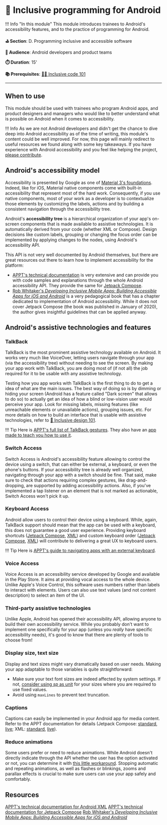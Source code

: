 # 🤖 Inclusive programming for Android

!!! Info "In this module"
    This module introduces trainees to Android's accessibility features, and to the practice of programming for Android.

**⛳️ Section**: D. Programming inclusive and accessible software

**👥 Audience**: Android developers and product teams

**⏱️ ️Duration**: 15'

**📚 Prerequisites**: [👩‍💻 Inclusive code 101](D-ICO.md)

---

## When to use

This module should be used with trainees who program Android apps, and product designers and managers who would like to better understand what is possible on Android when it comes to accessibility.

!!! Info
    As we are not Android developers and didn't get the chance to dive deep into Android accessibility as of the time of writing, this module's content could be well improved. For now, this page will mainly redirect to useful resources we found along with some key takeaways. If you have experience with Android accessibility and you feel like helping the project, [please contribute](https://github.com/alterity-git/building-inclusive-open-source-software).

## Android's accessibility model

Accessibility is presented by Google as one of [Material 3's foundations](https://m3.material.io/foundations/overview/principles). Indeed, like for iOS, Material native components come with built-in accessibility that represent most of the hard work. Consequently, if you use native components, most of your work as a developer is to contextualize those elements by customizing the labels, actions and by building a consistent navigation through the accessibility tree.

Android's **accessibility tree** is a hierarchical organization of your app's on-screen components that is made available to assistive technologies. It is automatically derived from your code (whether XML or Compose). Design decisions like custom labels, grouping or changing the focus order can be implemented by applying changes to the nodes, using Android's accessibility API.

This API is not very well documented by Android themselves, but there are great resources out there to learn how to implement accessibility for the platform:

- [APPT's technical documentation](https://appt.org/en/docs/android/samples) is very extensive and can provide you with code samples and explanations through the whole Android accessibility API. They provide the same for [Jetpack Compose](https://appt.org/en/docs/jetpack-compose/samples).
- [Rob Whitaker's *Developing Inclusive Mobile Apps: Building Accessible Apps for iOS and Android*](https://www.researchgate.net/publication/340927171_Developing_Inclusive_Mobile_Apps_Building_Accessible_Apps_for_iOS_and_Android) is a very pedagogical book that has a chapter dedicated to implementation of Android accessibility. While it does not cover Jetpack Compose (the book was published in January of 2020), the author gives insightful guidelines that can be applied anyway.

## Android's assistive technologies and features

### TalkBack

TalkBack is the most prominent assistive technology available on Android. It works very much like VoiceOver, letting users navigate through your app (via the accessibility tree) without needing to see the screen. By making your app work with TalkBack, you are doing most of (if not all) the job required for it to be usable with any assistive technology.

Testing how you app works with TalkBack is the first thing to do to get a idea of what are the main issues. The best way of doing so is by dimming or hiding your screen (Android has a feature called "Dark screen" that allows to do so) to actually get an idea of how a blind or low-vision user would perceive your app. Look for missing labels, missing features (like unreachable elements or unavailable actions), grouping issues, etc. For more details on how to build an interface that is usable with assistive technologies, refer to [🎨 Inclusive design 101](C-IDE.md).

!!! Tip
    Here is [APPT's full list of TalkBack gestures](https://appt.org/en/docs/android/features/talkback). They also have an [app made to teach you how to use it](https://screenreader.app/).


### Switch Access

Switch Access is Android's accessibility feature allowing to control the device using a switch, that can either be external, a keyboard, or even the phone's buttons. If your accessibility tree is already well organized, navigating through your app with a switch should be fine. That said, make sure to check that actions requiring complex gestures, like drag-and-dropping, are supported by adding accessibility actions. Also, if you've implemented a tap listener on an element that is not marked as actionable, Switch Access won't pick it up.

### Keyboard Access

Android allow users to control their device using a keyboard. While, again, TalkBack support should mean that the app can be used with a keyboard, this does not guarantee a good user experience. Providing keyboard shortcuts ([Jetpack Compose](https://appt.org/en/docs/jetpack-compose/samples/keyboard-shortcuts), [XML](https://appt.org/en/docs/android/samples/keyboard-shortcuts)) and custom keyboard order ([Jetpack Compose](https://appt.org/en/docs/jetpack-compose/samples/keyboard-order), [XML](https://appt.org/en/docs/android/samples/keyboard-order)) will contribute to delivering a great UX to keyboard users.

!!! Tip
    Here is [APPT's guide to navigating apps with an external keyboard](https://appt.org/en/docs/android/features/keyboard-access#overview).

### Voice Access 

Voice Access is an accessibility service developed by Google and available in the Play Store. It aims at providing vocal access to the whole device. Unlike Apple's Voice Control, this software uses numbers rather than labels to interact with elements. Users can also use text values (and not content description) to select an item of the UI.

### Third-party assistive technologies

Unlike Apple, Android has opened their accessibility API, allowing anyone to build their own accessibility service. While you probably don't want to implement one specifically for your app (unless you *really* have specific accessibility needs), it's good to know that there are plenty of tools to choose from!

### Display size, text size

Display and text sizes might vary dramatically based on user needs. Making your app adaptable to those variables is quite straightforward:
- Make sure your text font sizes are indeed affected by system settings. If not, [consider using *sp* as unit](https://developer.android.com/training/multiscreen/screendensities) for your sizes where you are required to use fixed values.
- Avoid using ```maxLines``` to prevent text truncation.

### Captions

Captions can easily be implemented in your Android app for media content. Refer to the APPT documentation for details (Jetpack Compose: [standard](https://appt.org/en/docs/jetpack-compose/samples/captions), [live](https://appt.org/en/docs/jetpack-compose/samples/live-captions); XML: [standard](https://appt.org/en/docs/android/samples/captions), [live](https://appt.org/en/docs/android/samples/live-captions)).

### Reduce animations

Some users prefer or need to reduce animations. While Android doesn't directly indicate through the API whether the user has the option activated or not, you can determine it with [this little workaround](https://appt.org/en/docs/android/samples/reduced-animations). Stopping automatic and repeating animations, as well as flashes or blinkings, zooms and parallax effects is crucial to make sure users can use your app safely and comfortably.

## Resources

[APPT's technical documentation for Android XML](https://appt.org/en/docs/android/samples)
[APPT's technical documentation for Jetpack Compose](https://appt.org/en/docs/jetpack-compose)
[Rob Whitaker's *Developing Inclusive Mobile Apps: Building Accessible Apps for iOS and Android*](https://www.researchgate.net/publication/340927171_Developing_Inclusive_Mobile_Apps_Building_Accessible_Apps_for_iOS_and_Android) 